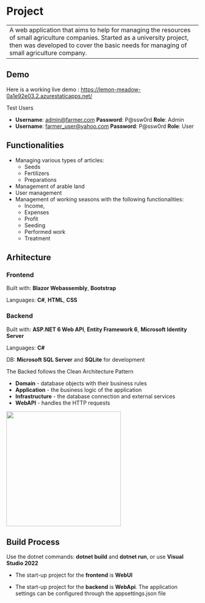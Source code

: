 
# Project
<table>
<tr>
<td>
A web application that aims to help for managing the resources of small agriculture companies.
Started as a university project, then was developed to cover the basic needs for managing of small agriculture company.
</td>
</tr>
</table>


## Demo
Here is a working live demo :  https://lemon-meadow-0a1e92e03.2.azurestaticapps.net/

Test Users

 - **Username**: admin@farmer.com **Password**: P@ssw0rd **Role**: Admin
 - **Username**: farmer_user@yahoo.com **Password**: P@ssw0rd **Role**: User
 
## Functionalities
  - Managing various types of articles: 
    - Seeds 
    - Fertilizers
    - Preparations
  - Management of arable land
  - User management
  - Management of working seasons with the following functionalities: 
    - Income, 
    - Expenses 
    - Profit 
    - Seeding 
    - Performed work 
    - Treatment

## Arhitecture

### Frontend
Built with: **Blazor Webassembly**, **Bootstrap**

Languages: **C#**, **HTML**, **CSS**


### Backend
Built with: **ASP.NET 6 Web API**, **Entity Framework 6**, **Microsoft Identity Server**

Languages: **C#**

DB: **Microsoft SQL Server** and **SQLite** for development

The Backed follows the Clean Architecture Pattern

- **Domain** - database objects with their business rules
- **Application** - the business logic of the application
- **Infrastructure** - the database connection and external services
- **WebAPI** - handles the HTTP requests


<p>
    <img src="https://www.dandoescode.com/static/f89816449cce6517b5ae83403212b6ca/99f37/clean-architecture.png" height="300px">
</p>

## Build Process

Use the dotnet commands: **dotnet build** and **dotnet run**, or use **Visual Studio 2022**

- The start-up project for the **frontend** is **WebUI**

- The start-up project for the **backend** is **WebApi**. The application settings can be configured through the appsettings.json file


